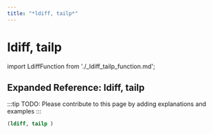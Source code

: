 ```yaml
---
title: "*ldiff, tailp*"
---
```


# ldiff, tailp

import LdiffFunction from './_ldiff_tailp_function.md';

<LdiffFunction />

## Expanded Reference: ldiff, tailp

:::tip
TODO: Please contribute to this page by adding explanations and examples
:::

```lisp
(ldiff, tailp )
```
